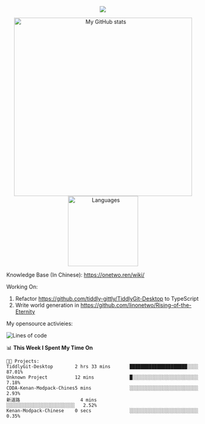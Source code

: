 <a href="https://github.com/linonetwo">
    <p align="center">
        <img src="https://github-profile-trophy.vercel.app/?username=linonetwo&column=7&theme=onedark"/>
    </p>
</a>
<a align="center" href="https://github.com/linonetwo">
  <p align="center">
    <img src="https://github-readme-stats.vercel.app/api?username=linonetwo&show_icons=true&count_private=true" alt="My GitHub stats" width="465"/>
    <img src="https://github-readme-stats.vercel.app/api/top-langs/?username=linonetwo&layout=compact&langs_count=10" alt="Languages" height="183">
  </p>
</a>

Knowledge Base (In Chinese): https://onetwo.ren/wiki/

Working On: 

1. Refactor https://github.com/tiddly-gittly/TiddlyGit-Desktop to TypeScript
1. Write world generation in https://github.com/linonetwo/Rising-of-the-Eternity

My opensource activieies:

<!--START_SECTION:waka-->
![Lines of code](https://img.shields.io/badge/From%20Hello%20World%20I%27ve%20Written-2.5%20million%20lines%20of%20code-blue)

📊 **This Week I Spent My Time On** 

```text
🐱‍💻 Projects: 
TiddlyGit-Desktop        2 hrs 33 mins       █████████████████████░░░░   87.01% 
Unknown Project          12 mins             █░░░░░░░░░░░░░░░░░░░░░░░░   7.18% 
CDDA-Kenan-Modpack-Chines5 mins              ░░░░░░░░░░░░░░░░░░░░░░░░░   2.93% 
新道路                      4 mins              ░░░░░░░░░░░░░░░░░░░░░░░░░   2.52% 
Kenan-Modpack-Chinese    0 secs              ░░░░░░░░░░░░░░░░░░░░░░░░░   0.35%

```


<!--END_SECTION:waka-->
